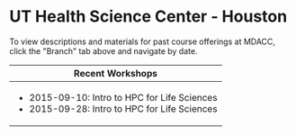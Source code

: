 # UT Health Science Center - Houston 

To view descriptions and materials for past course offerings at MDACC, click the "Branch" tab above and navigate by date.


| Recent Workshops |
| --- |
| <ul><li>2015-09-10: Intro to HPC for Life Sciences</li><li>2015-09-28: Intro to HPC for Life Sciences</li></ul> |


